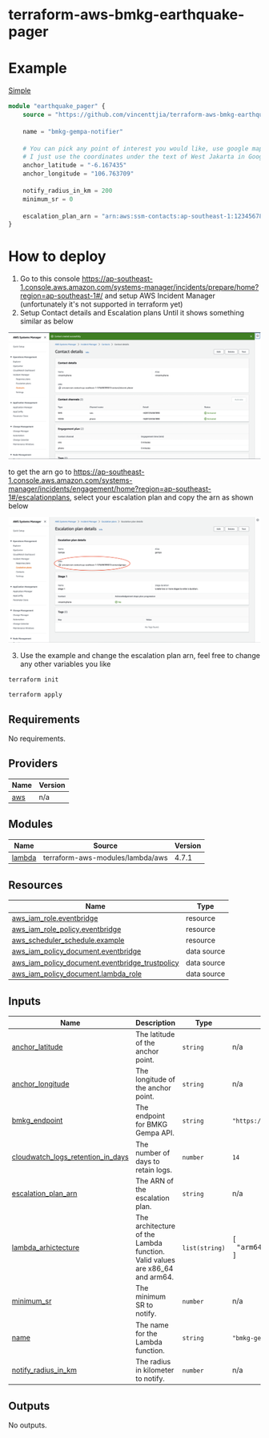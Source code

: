 # terraform-aws-bmkg-earthquake-pager

# Example
[Simple](./examples/)

```terraform
module "earthquake_pager" {
    source = "https://github.com/vincenttjia/terraform-aws-bmkg-earthquake-pager?ref=v0.0.1"

    name = "bmkg-gempa-notifier"

    # You can pick any point of interest you would like, use google maps to get the coordinates.
    # I just use the coordinates under the text of West Jakarta in Google maps.
    anchor_latitude = "-6.167435"
    anchor_longitude = "106.763709"

    notify_radius_in_km = 200
    minimum_sr = 0

    escalation_plan_arn = "arn:aws:ssm-contacts:ap-southeast-1:123456789012:contact/gempa"
}
```

# How to deploy

1. Go to this console https://ap-southeast-1.console.aws.amazon.com/systems-manager/incidents/prepare/home?region=ap-southeast-1#/ and setup AWS Incident Manager (unfortunately it's not supported in terraform yet)
2. Setup Contact details and Escalation plans
Until it shows something similar as below

![Contact details](https://github.com/vincenttjia/terraform-aws-bmkg-earthquake-pager/blob/master/images/contactDetails.png?raw=true)

to get the arn go to https://ap-southeast-1.console.aws.amazon.com/systems-manager/incidents/engagement/home?region=ap-southeast-1#/escalationplans, select your escalation plan and copy the arn as shown below

![Escalation plan](https://github.com/vincenttjia/terraform-aws-bmkg-earthquake-pager/blob/master/images/escalationPlan.png?raw=true)

3. Use the example and change the escalation plan arn, feel free to change any other variables you like

```
terraform init
```

```
terraform apply
```

<!-- BEGINNING OF PRE-COMMIT-TERRAFORM DOCS HOOK -->
## Requirements

No requirements.

## Providers

| Name | Version |
|------|---------|
| <a name="provider_aws"></a> [aws](#provider\_aws) | n/a |

## Modules

| Name | Source | Version |
|------|--------|---------|
| <a name="module_lambda"></a> [lambda](#module\_lambda) | terraform-aws-modules/lambda/aws | 4.7.1 |

## Resources

| Name | Type |
|------|------|
| [aws_iam_role.eventbridge](https://registry.terraform.io/providers/hashicorp/aws/latest/docs/resources/iam_role) | resource |
| [aws_iam_role_policy.eventbridge](https://registry.terraform.io/providers/hashicorp/aws/latest/docs/resources/iam_role_policy) | resource |
| [aws_scheduler_schedule.example](https://registry.terraform.io/providers/hashicorp/aws/latest/docs/resources/scheduler_schedule) | resource |
| [aws_iam_policy_document.eventbridge](https://registry.terraform.io/providers/hashicorp/aws/latest/docs/data-sources/iam_policy_document) | data source |
| [aws_iam_policy_document.eventbridge_trustpolicy](https://registry.terraform.io/providers/hashicorp/aws/latest/docs/data-sources/iam_policy_document) | data source |
| [aws_iam_policy_document.lambda_role](https://registry.terraform.io/providers/hashicorp/aws/latest/docs/data-sources/iam_policy_document) | data source |

## Inputs

| Name | Description | Type | Default | Required |
|------|-------------|------|---------|:--------:|
| <a name="input_anchor_latitude"></a> [anchor\_latitude](#input\_anchor\_latitude) | The latitude of the anchor point. | `string` | n/a | yes |
| <a name="input_anchor_longitude"></a> [anchor\_longitude](#input\_anchor\_longitude) | The longitude of the anchor point. | `string` | n/a | yes |
| <a name="input_bmkg_endpoint"></a> [bmkg\_endpoint](#input\_bmkg\_endpoint) | The endpoint for BMKG Gempa API. | `string` | `"https://data.bmkg.go.id/DataMKG/TEWS/autogempa.json"` | no |
| <a name="input_cloudwatch_logs_retention_in_days"></a> [cloudwatch\_logs\_retention\_in\_days](#input\_cloudwatch\_logs\_retention\_in\_days) | The number of days to retain logs. | `number` | `14` | no |
| <a name="input_escalation_plan_arn"></a> [escalation\_plan\_arn](#input\_escalation\_plan\_arn) | The ARN of the escalation plan. | `string` | n/a | yes |
| <a name="input_lambda_arhictecture"></a> [lambda\_arhictecture](#input\_lambda\_arhictecture) | The architecture of the Lambda function. Valid values are x86\_64 and arm64. | `list(string)` | <pre>[<br>  "arm64"<br>]</pre> | no |
| <a name="input_minimum_sr"></a> [minimum\_sr](#input\_minimum\_sr) | The minimum SR to notify. | `number` | n/a | yes |
| <a name="input_name"></a> [name](#input\_name) | The name for the Lambda function. | `string` | `"bmkg-gempa-notifier"` | no |
| <a name="input_notify_radius_in_km"></a> [notify\_radius\_in\_km](#input\_notify\_radius\_in\_km) | The radius in kilometer to notify. | `number` | n/a | yes |

## Outputs

No outputs.
<!-- END OF PRE-COMMIT-TERRAFORM DOCS HOOK -->
